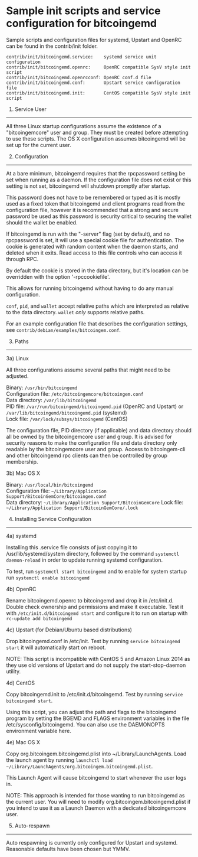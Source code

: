 Sample init scripts and service configuration for bitcoingemd
==========================================================

Sample scripts and configuration files for systemd, Upstart and OpenRC
can be found in the contrib/init folder.

    contrib/init/bitcoingemd.service:    systemd service unit configuration
    contrib/init/bitcoingemd.openrc:     OpenRC compatible SysV style init script
    contrib/init/bitcoingemd.openrcconf: OpenRC conf.d file
    contrib/init/bitcoingemd.conf:       Upstart service configuration file
    contrib/init/bitcoingemd.init:       CentOS compatible SysV style init script

1. Service User
---------------------------------

All three Linux startup configurations assume the existence of a "bitcoingemcore" user
and group.  They must be created before attempting to use these scripts.
The OS X configuration assumes bitcoingemd will be set up for the current user.

2. Configuration
---------------------------------

At a bare minimum, bitcoingemd requires that the rpcpassword setting be set
when running as a daemon.  If the configuration file does not exist or this
setting is not set, bitcoingemd will shutdown promptly after startup.

This password does not have to be remembered or typed as it is mostly used
as a fixed token that bitcoingemd and client programs read from the configuration
file, however it is recommended that a strong and secure password be used
as this password is security critical to securing the wallet should the
wallet be enabled.

If bitcoingemd is run with the "-server" flag (set by default), and no rpcpassword is set,
it will use a special cookie file for authentication. The cookie is generated with random
content when the daemon starts, and deleted when it exits. Read access to this file
controls who can access it through RPC.

By default the cookie is stored in the data directory, but it's location can be overridden
with the option '-rpccookiefile'.

This allows for running bitcoingemd without having to do any manual configuration.

`conf`, `pid`, and `wallet` accept relative paths which are interpreted as
relative to the data directory. `wallet` *only* supports relative paths.

For an example configuration file that describes the configuration settings,
see `contrib/debian/examples/bitcoingem.conf`.

3. Paths
---------------------------------

3a) Linux

All three configurations assume several paths that might need to be adjusted.

Binary:              `/usr/bin/bitcoingemd`  
Configuration file:  `/etc/bitcoingemcore/bitcoingem.conf`  
Data directory:      `/var/lib/bitcoingemd`  
PID file:            `/var/run/bitcoingemd/bitcoingemd.pid` (OpenRC and Upstart) or `/var/lib/bitcoingemd/bitcoingemd.pid` (systemd)  
Lock file:           `/var/lock/subsys/bitcoingemd` (CentOS)  

The configuration file, PID directory (if applicable) and data directory
should all be owned by the bitcoingemcore user and group.  It is advised for security
reasons to make the configuration file and data directory only readable by the
bitcoingemcore user and group.  Access to bitcoingem-cli and other bitcoingemd rpc clients
can then be controlled by group membership.

3b) Mac OS X

Binary:              `/usr/local/bin/bitcoingemd`  
Configuration file:  `~/Library/Application Support/BitcoinGemCore/bitcoingem.conf`  
Data directory:      `~/Library/Application Support/BitcoinGemCore`
Lock file:           `~/Library/Application Support/BitcoinGemCore/.lock`

4. Installing Service Configuration
-----------------------------------

4a) systemd

Installing this .service file consists of just copying it to
/usr/lib/systemd/system directory, followed by the command
`systemctl daemon-reload` in order to update running systemd configuration.

To test, run `systemctl start bitcoingemd` and to enable for system startup run
`systemctl enable bitcoingemd`

4b) OpenRC

Rename bitcoingemd.openrc to bitcoingemd and drop it in /etc/init.d.  Double
check ownership and permissions and make it executable.  Test it with
`/etc/init.d/bitcoingemd start` and configure it to run on startup with
`rc-update add bitcoingemd`

4c) Upstart (for Debian/Ubuntu based distributions)

Drop bitcoingemd.conf in /etc/init.  Test by running `service bitcoingemd start`
it will automatically start on reboot.

NOTE: This script is incompatible with CentOS 5 and Amazon Linux 2014 as they
use old versions of Upstart and do not supply the start-stop-daemon utility.

4d) CentOS

Copy bitcoingemd.init to /etc/init.d/bitcoingemd. Test by running `service bitcoingemd start`.

Using this script, you can adjust the path and flags to the bitcoingemd program by
setting the BGEMD and FLAGS environment variables in the file
/etc/sysconfig/bitcoingemd. You can also use the DAEMONOPTS environment variable here.

4e) Mac OS X

Copy org.bitcoingem.bitcoingemd.plist into ~/Library/LaunchAgents. Load the launch agent by
running `launchctl load ~/Library/LaunchAgents/org.bitcoingem.bitcoingemd.plist`.

This Launch Agent will cause bitcoingemd to start whenever the user logs in.

NOTE: This approach is intended for those wanting to run bitcoingemd as the current user.
You will need to modify org.bitcoingem.bitcoingemd.plist if you intend to use it as a
Launch Daemon with a dedicated bitcoingemcore user.

5. Auto-respawn
-----------------------------------

Auto respawning is currently only configured for Upstart and systemd.
Reasonable defaults have been chosen but YMMV.
